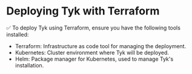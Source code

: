 # Deploying Tyk with Terraform

✅ To deploy Tyk using Terraform, ensure you have the following tools installed:

- Terraform: Infrastructure as code tool for managing the deployment.
- Kubernetes: Cluster environment where Tyk will be deployed.
- Helm: Package manager for Kubernetes, used to manage Tyk's installation.
